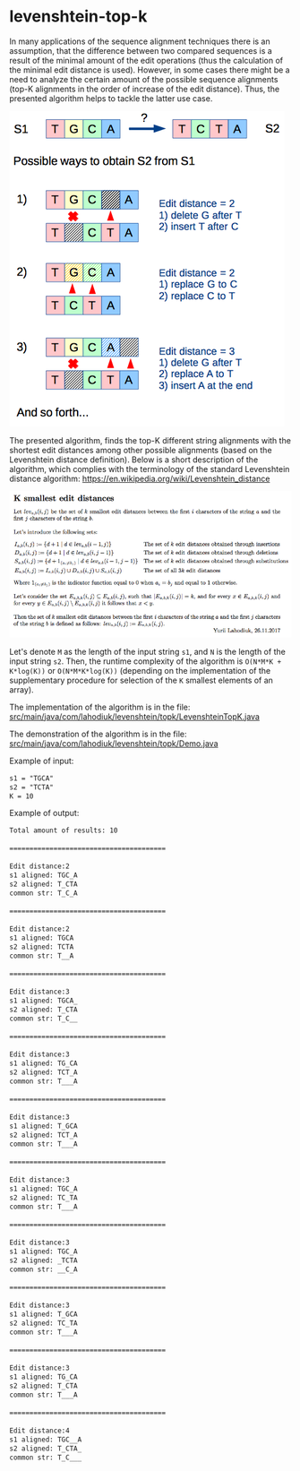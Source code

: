 # levenshtein-top-k

In many applications of the sequence alignment techniques there is an assumption, that the difference between two compared sequences is a result of the minimal amount of the edit operations (thus the calculation of the minimal edit distance is used). However, in some cases there might be a need to analyze the certain amount of the possible sequence alignments (top-K alignments in the order of increase of the edit distance). Thus, the presented algorithm helps to tackle the latter use case.

![Description of the algorithm](img/illustration.png)

The presented algorithm, finds the top-K different string alignments with the shortest edit distances among other possible alignments (based on the Levenshtein distance definition).
Below is a short description of the algorithm, which complies with the terminology of the standard Levenshtein distance algorithm: https://en.wikipedia.org/wiki/Levenshtein_distance

![Description of the algorithm](img/description.png)

Let's denote `M` as the length of the input string `s1`, and `N` is the length of the input string `s2`.
Then, the runtime complexity of the algorithm is `O(N*M*K + K*log(K))` or `O(N*M*K*log(K))` (depending on the implementation of the supplementary procedure for selection of the `K` smallest elements of an array).

The implementation of the algorithm is in the file: [src/main/java/com/lahodiuk/levenshtein/topk/LevenshteinTopK.java](src/main/java/com/lahodiuk/levenshtein/topk/LevenshteinTopK.java)

The demonstration of the algorithm is in the file: [src/main/java/com/lahodiuk/levenshtein/topk/Demo.java](src/main/java/com/lahodiuk/levenshtein/topk/Demo.java)

Example of input:
```text
s1 = "TGCA"
s2 = "TCTA"
K = 10
```

Example of output:
```text
Total amount of results: 10

=======================================

Edit distance:2
s1 aligned: TGC_A
s2 aligned: T_CTA
common str: T_C_A

=======================================

Edit distance:2
s1 aligned: TGCA
s2 aligned: TCTA
common str: T__A

=======================================

Edit distance:3
s1 aligned: TGCA_
s2 aligned: T_CTA
common str: T_C__

=======================================

Edit distance:3
s1 aligned: TG_CA
s2 aligned: TCT_A
common str: T___A

=======================================

Edit distance:3
s1 aligned: T_GCA
s2 aligned: TCT_A
common str: T___A

=======================================

Edit distance:3
s1 aligned: TGC_A
s2 aligned: TC_TA
common str: T___A

=======================================

Edit distance:3
s1 aligned: TGC_A
s2 aligned: _TCTA
common str: __C_A

=======================================

Edit distance:3
s1 aligned: T_GCA
s2 aligned: TC_TA
common str: T___A

=======================================

Edit distance:3
s1 aligned: TG_CA
s2 aligned: T_CTA
common str: T___A

=======================================

Edit distance:4
s1 aligned: TGC__A
s2 aligned: T_CTA_
common str: T_C___
```
